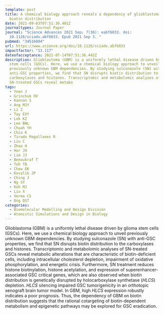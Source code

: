 ```yaml
---
template: post
title: A chemical biology approach reveals a dependency of glioblastoma on
  biotin distribution
date: 2021-09-03T07:51:36.401Z
journaltypes: Journal Paper
journal: "Science Advances 2021 Sep; 7(36): eabf6033. doi:
  10.1126/sciadv.abf6033. Epub 2021 Sep 3. "
pubmed: "34516894"
url: https://www.science.org/doi/10.1126/sciadv.abf6033
impactfactor: "13.117"
dateofacceptance: 2021-07-14T07:51:36.442Z
description: Glioblastoma (GBM) is a uniformly lethal disease driven by glioma
  stem cells (GSCs). Here, we use a chemical biology approach to unveil
  previously unknown GBM dependencies. By studying sulconazole (SN) with
  anti-GSC properties, we find that SN disrupts biotin distribution to the
  carboxylases and histones. Transcriptomic and metabolomic analyses of
  SN-treated GSCs reveal metabo
tags:
  - Yoon J
  - Grinchuk OV
  - Kannan S
  - Ang MJY
  - Li Z
  - Tay EXY
  - Lok KZ
  - Lee BWL
  - Chuah YH
  - Chia K
  - Tirado Magallanes R
  - Liu C
  - Zhao H
  - Hor JH
  - Lim JJ
  - Benoukraf T
  - Toh TB
  - Chow EK
  - Kovalik JP
  - Ching J
  - Ng SY
  - Koh MJ
  - Liu X
  - Verma CS
  - Ong DST
categories:
  - Biomolecular Modelling and Design Division
  - Atomistic Simulations and Design in Biology
---
```

Glioblastoma (GBM) is a uniformly lethal disease driven by glioma stem cells (GSCs). Here, we use a chemical biology approach to unveil previously unknown GBM dependencies. By studying sulconazole (SN) with anti-GSC properties, we find that SN disrupts biotin distribution to the carboxylases and histones. Transcriptomic and metabolomic analyses of SN-treated GSCs reveal metabolic alterations that are characteristic of biotin-deficient cells, including intracellular cholesterol depletion, impairment of oxidative phosphorylation, and energetic crisis. Furthermore, SN treatment reduces histone biotinylation, histone acetylation, and expression of superenhancer-associated GSC critical genes, which are also observed when biotin distribution is genetically disrupted by holocarboxylase synthetase (*HLCS*) depletion. *HLCS* silencing impaired GSC tumorigenicity in an orthotopic xenograft brain tumor model. In GBM, high *HLCS* expression robustly indicates a poor prognosis. Thus, the dependency of GBM on biotin distribution suggests that the rational cotargeting of biotin-dependent metabolism and epigenetic pathways may be explored for GSC eradication.